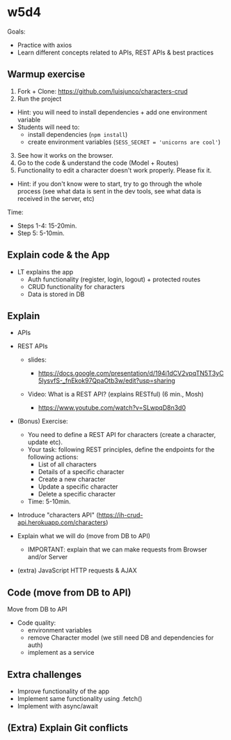 

# w5d4

<!--


UPDATE2:
Consider this option:
- LT to introduce basic axios concepts (how to make a get request, post...)
- Split in groups, each group with one TA.
- Each group would be solving the lab, collaborating together.



UPDATE: even more simple than the exercise below,
- show how we can use axios to send http requests, for example, on stackblitz (GET, POST, PUT)
- Leave the exercise below as a lab that students can do




On feb22 we did the following (went quite well):
- we started from an existing project with CRUD and Mongoose
- the initial code is in this repo: https://github.com/luisjunco/characters-crud
- Students & LT can fork this repo.
- The main goal of this codealong would be to move from DB to an API
  (we would use the API to read and store info)
- Explain students that this is just one excuse to practice axios.

- Final result (fork): https://github.com/Ironmaidens-Ironhack-Jan-2022/characters-crud
- See readme for main goals: https://github.com/Ironmaidens-Ironhack-Jan-2022/characters-crud/blob/main/README.md




@Luis / @to-do:

- display nav menu in all pages

- improve ux (ex. links to edit + delete in same view)

- improve css

- protected routes? (do not protect Read functionality)

-->


Goals:
- Practice with axios
- Learn different concepts related to APIs, REST APIs & best practices


## Warmup exercise

1. Fork + Clone: https://github.com/luisjunco/characters-crud
2. Run the project 
  - Hint: you will need to install dependencies + add one environment variable
  - Students will need to:
    - install dependencies (`npm install`)
    - create environment variables (`SESS_SECRET = 'unicorns are cool'`)
3. See how it works on the browser.
4. Go to the code & understand the code (Model + Routes)
5. Functionality to edit a character doesn't work properly. Please fix it.
  - Hint: if you don't know were to start, try to go through the whole process (see what data is sent in the dev tools, see what data is received in the server, etc)

Time: 
- Steps 1-4: 15-20min.
- Step 5: 5-10min.



## Explain code & the App
- LT explains the app 
  - Auth functionality (register, login, logout) + protected routes
  - CRUD functionality for characters
  - Data is stored in DB


## Explain 

- APIs

- REST APIs

  - slides: 
    - https://docs.google.com/presentation/d/194i1dCV2vpqTN5T3yC5lysvfS-_fnEkok97QpaOtb3w/edit?usp=sharing


  - Video: What is a REST API? (explains RESTful) (6 min., Mosh)
    - https://www.youtube.com/watch?v=SLwpqD8n3d0



- (Bonus) Exercise:
  - You need to define a REST API for characters (create a character, update etc).
  - Your task: following REST principles, define the endpoints for the following actions:
    - List of all characters
    - Details of a specific character
    - Create a new character
    - Update a specific character
    - Delete a specific character
  - Time: 5-10min.


- Introduce "characters API" 
  (https://ih-crud-api.herokuapp.com/characters)





- Explain what we will do (move from DB to API)
  - IMPORTANT: explain that we can make requests from Browser and/or Server



- (extra) JavaScript HTTP requests & AJAX


## Code (move from DB to API)

Move from DB to API


- Code quality:
  - environment variables
  - remove Character model (we still need DB and dependencies for auth)
  - implement as a service


## Extra challenges
- Improve functionality of the app
- Implement same functionality using .fetch()
- Implement with async/await



## (Extra) Explain Git conflicts


